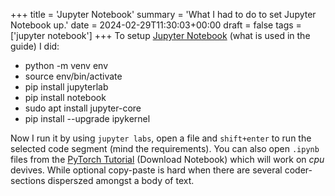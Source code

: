 +++
title = 'Jupyter Notebook'
summary = 'What I had to do to set Jupyter Notebook up.'
date = 2024-02-29T11:30:03+00:00
draft = false
tags = ['jupyter notebook']
+++
To setup [Jupyter Notebook](https://jupyter.org/) (what is used in the guide) I did:
- python -m venv env
- source env/bin/activate
- pip install jupyterlab
- pip install notebook
- sudo apt install jupyter-core
- pip install --upgrade ipykernel

Now I run it by using `jupyter labs`, open a file and `shift+enter` to run the selected code segment (mind the requirements).
You can also open `.ipynb` files from the [PyTorch Tutorial](https://pytorch.org/tutorials/) (Download Notebook) which will work on *cpu* devives.
While optional copy-paste is hard when there are several coder-sections disperszed amongst a body of text.
